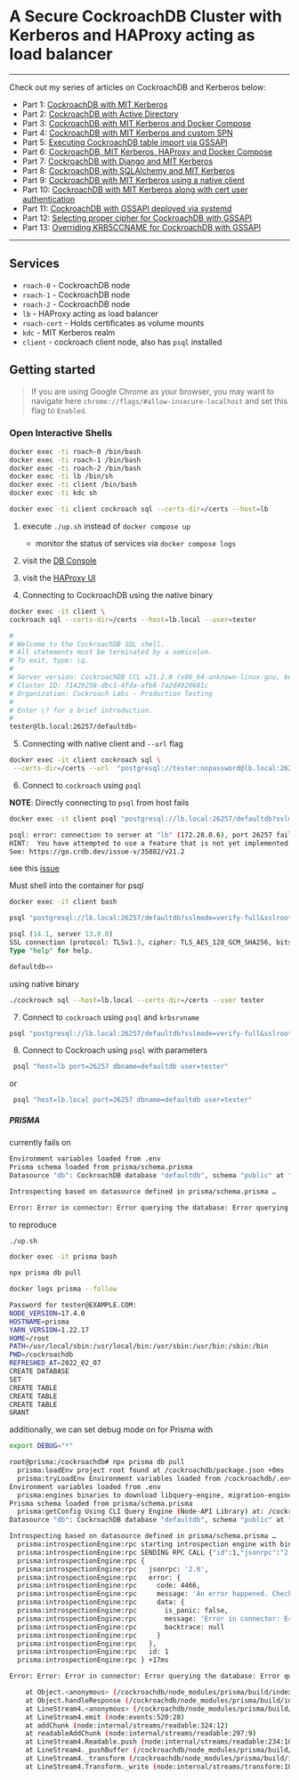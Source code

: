 # A Secure CockroachDB Cluster with Kerberos and HAProxy acting as load balancer
---

Check out my series of articles on CockroachDB and Kerberos below:

- Part 1: [CockroachDB with MIT Kerberos](https://blog.ervits.com/2020/05/three-headed-dog-meet-cockroach.html)
- Part 2: [CockroachDB with Active Directory](https://blog.ervits.com/2020/06/three-headed-dog-meet-cockroach-part-2.html)
- Part 3: [CockroachDB with MIT Kerberos and Docker Compose](https://blog.ervits.com/2020/07/three-headed-dog-meet-cockroach-part-3.html)
- Part 4: [CockroachDB with MIT Kerberos and custom SPN](https://blog.ervits.com/2020/07/three-headed-dog-meet-cockroach.html)
- Part 5: [Executing CockroachDB table import via GSSAPI](https://blog.ervits.com/2020/07/three-headed-dog-meet-cockroach-part-5.html)
- Part 6: [CockroachDB, MIT Kerberos, HAProxy and Docker Compose](https://blog.ervits.com/2020/08/three-headed-dog-meet-cockroach-part-6.html)
- Part 7: [CockroachDB with Django and MIT Kerberos](https://blog.ervits.com/2020/08/cockroachdb-with-django-and-mit-kerberos.html)
- Part 8: [CockroachDB with SQLAlchemy and MIT Kerberos](https://blog.ervits.com/2020/08/cockroachdb-with-sqlalchemy-and-mit.html)
- Part 9: [CockroachDB with MIT Kerberos using a native client](https://blog.ervits.com/2020/10/cockroachdb-with-mit-kerberos-using.html)
- Part 10: [CockroachDB with MIT Kerberos along with cert user authentication](https://blog.ervits.com/2021/06/cockroachdb-with-mit-kerberos-along.html)
- Part 11: [CockroachDB with GSSAPI deployed via systemd](https://blog.ervits.com/2021/07/cockroachdb-with-gssapi-deployed-via.html)
- Part 12: [Selecting proper cipher for CockroachDB with GSSAPI](https://blog.ervits.com/2021/07/selecting-proper-encryption-type-for.html)
- Part 13: [Overriding KRB5CCNAME for CockroachDB with GSSAPI](https://blog.ervits.com/2021/07/cockroachdb-with-gssapi-overriding.html)

---

## Services

* `roach-0` - CockroachDB node
* `roach-1` - CockroachDB node
* `roach-2` - CockroachDB node
* `lb` - HAProxy acting as load balancer
* `roach-cert` - Holds certificates as volume mounts
* `kdc` - MIT Kerberos realm
* `client` - cockroach client node, also has `psql` installed

## Getting started

>If you are using Google Chrome as your browser, you may want to navigate here `chrome://flags/#allow-insecure-localhost` and set this flag to `Enabled`.

### Open Interactive Shells

```bash
docker exec -ti roach-0 /bin/bash
docker exec -ti roach-1 /bin/bash
docker exec -ti roach-2 /bin/bash
docker exec -ti lb /bin/sh
docker exec -ti client /bin/bash
docker exec -ti kdc sh

docker exec -ti client cockroach sql --certs-dir=/certs --host=lb
```

1) execute `./up.sh` instead of `docker compose up`
   - monitor the status of services via `docker compose logs`
2) visit the [DB Console](http://localhost:8080)
3) visit the [HAProxy UI](http://localhost:8081)

4) Connecting to CockroachDB using the native binary

```bash
docker exec -it client \
cockroach sql --certs-dir=/certs --host=lb.local --user=tester
```

```bash
#
# Welcome to the CockroachDB SQL shell.
# All statements must be terminated by a semicolon.
# To exit, type: \q.
#
# Server version: CockroachDB CCL v21.2.0 (x86_64-unknown-linux-gnu, built 2021/11/15 13:58:04, go1.16.6) (same version as client)
# Cluster ID: 71429258-dbc1-4fda-afb8-7a2d4920681c
# Organization: Cockroach Labs - Production Testing
#
# Enter \? for a brief introduction.
#
tester@lb.local:26257/defaultdb>
```

5) Connecting with native client and `--url` flag

```bash
docker exec -it client cockroach sql \
 --certs-dir=/certs --url  "postgresql://tester:nopassword@lb.local:26257/defaultdb?sslmode=verify-full&sslrootcert=/certs/ca.crt&krbsrvname=customspn"
```

6) Connect to `cockroach` using `psql`

__NOTE__: Directly connecting to `psql` from host fails

```bash
docker exec -it client psql "postgresql://lb.local:26257/defaultdb?sslmode=verify-full&sslrootcert=/certs/ca.crt" -U tester
```

```bash
psql: error: connection to server at "lb" (172.28.0.6), port 26257 failed: connection to server at "lb" (172.28.0.6), port 26257 failed: ERROR:  unimplemented: unimplemented client encoding: "sqlascii"
HINT:  You have attempted to use a feature that is not yet implemented.
See: https://go.crdb.dev/issue-v/35882/v21.2
```

see this [issue](https://github.com/cockroachdb/cockroach/issues/37129)

Must shell into the container for psql

```bash
docker exec -it client bash
```

```bash
psql "postgresql://lb.local:26257/defaultdb?sslmode=verify-full&sslrootcert=/certs/ca.crt" -U tester
```

```sql
psql (14.1, server 13.0.0)
SSL connection (protocol: TLSv1.3, cipher: TLS_AES_128_GCM_SHA256, bits: 128, compression: off)
Type "help" for help.

defaultdb=>
```

using native binary

```bash
./cockroach sql --host=lb.local --certs-dir=/certs --user tester
```

7) Connect to `cockroach` using `psql` and `krbsrvname`

```bash
psql "postgresql://lb.local:26257/defaultdb?sslmode=verify-full&sslrootcert=/certs/ca.crt&krbsrvname=customspn" -U tester
```

8) Connect to Cockroach using `psql` with parameters

```bash
 psql "host=lb port=26257 dbname=defaultdb user=tester"
```

or

```bash
 psql "host=lb.local port=26257 dbname=defaultdb user=tester"
```




##### PRISMA #####

currently fails on

```bash
Environment variables loaded from .env
Prisma schema loaded from prisma/schema.prisma
Datasource "db": CockroachDB database "defaultdb", schema "public" at "lb.local:26257"

Introspecting based on datasource defined in prisma/schema.prisma …

Error: Error in connector: Error querying the database: Error querying the database: Error querying the database: authentication error: unsupported authentication method
```

to reproduce

```bash
./up.sh

docker exec -it prisma bash

npx prisma db pull
```


```bash
docker logs prisma --follow
```

```bash
Password for tester@EXAMPLE.COM:
NODE_VERSION=17.4.0
HOSTNAME=prisma
YARN_VERSION=1.22.17
HOME=/root
PATH=/usr/local/sbin:/usr/local/bin:/usr/sbin:/usr/bin:/sbin:/bin
PWD=/cockroachdb
REFRESHED_AT=2022_02_07
CREATE DATABASE
SET
CREATE TABLE
CREATE TABLE
CREATE TABLE
GRANT
```

additionally, we can set debug mode on for Prisma with

```bash
export DEBUG="*"
```

```bash
root@prisma:/cockroachdb# npx prisma db pull
  prisma:loadEnv project root found at /cockroachdb/package.json +0ms
  prisma:tryLoadEnv Environment variables loaded from /cockroachdb/.env +0ms
Environment variables loaded from .env
  prisma:engines binaries to download libquery-engine, migration-engine, introspection-engine, prisma-fmt +0ms
Prisma schema loaded from prisma/schema.prisma
  prisma:getConfig Using CLI Query Engine (Node-API Library) at: /cockroachdb/node_modules/@prisma/engines/libquery_engine-debian-openssl-1.1.x.so.node +0ms
Datasource "db": CockroachDB database "defaultdb", schema "public" at "lb.local:26257"

Introspecting based on datasource defined in prisma/schema.prisma …
  prisma:introspectionEngine:rpc starting introspection engine with binary: /cockroachdb/node_modules/@prisma/engines/introspection-engine-debian-openssl-1.1.x +0ms
  prisma:introspectionEngine:rpc SENDING RPC CALL {"id":1,"jsonrpc":"2.0","method":"introspect","params":[{"schema":"generator client {\n  provider        = \"prisma-client-js\"\n  previewFeatures = [\"cockroachdb\"]\n}\n\ndatasource db {\n  provider = \"cockroachdb\"\n  url      = env(\"DATABASE_URL\")\n}\n"}]} +7ms
  prisma:introspectionEngine:rpc {
  prisma:introspectionEngine:rpc   jsonrpc: '2.0',
  prisma:introspectionEngine:rpc   error: {
  prisma:introspectionEngine:rpc     code: 4466,
  prisma:introspectionEngine:rpc     message: 'An error happened. Check the data field for details.',
  prisma:introspectionEngine:rpc     data: {
  prisma:introspectionEngine:rpc       is_panic: false,
  prisma:introspectionEngine:rpc       message: 'Error in connector: Error querying the database: Error querying the database: Error querying the database: authentication error: unsupported authentication method',
  prisma:introspectionEngine:rpc       backtrace: null
  prisma:introspectionEngine:rpc     }
  prisma:introspectionEngine:rpc   },
  prisma:introspectionEngine:rpc   id: 1
  prisma:introspectionEngine:rpc } +17ms

Error: Error: Error in connector: Error querying the database: Error querying the database: Error querying the database: authentication error: unsupported authentication method

    at Object.<anonymous> (/cockroachdb/node_modules/prisma/build/index.js:46490:29)
    at Object.handleResponse (/cockroachdb/node_modules/prisma/build/index.js:46368:38)
    at LineStream4.<anonymous> (/cockroachdb/node_modules/prisma/build/index.js:46446:20)
    at LineStream4.emit (node:events:520:28)
    at addChunk (node:internal/streams/readable:324:12)
    at readableAddChunk (node:internal/streams/readable:297:9)
    at LineStream4.Readable.push (node:internal/streams/readable:234:10)
    at LineStream4._pushBuffer (/cockroachdb/node_modules/prisma/build/index.js:46211:21)
    at LineStream4._transform (/cockroachdb/node_modules/prisma/build/index.js:46205:12)
    at LineStream4.Transform._write (node:internal/streams/transform:184:23
```
